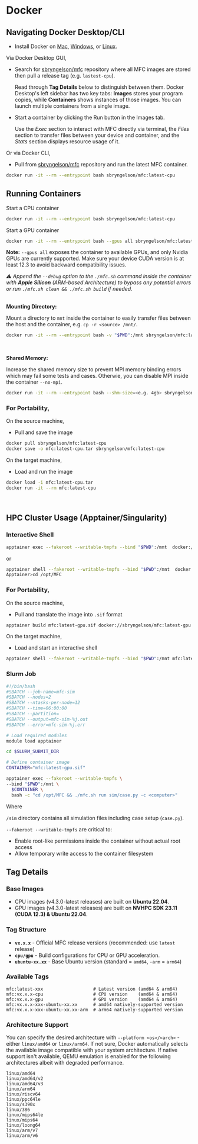 # Docker

## Navigating Docker Desktop/CLI

- Install Docker on [Mac](https://docs.docker.com/desktop/setup/install/mac-install/), [Windows](https://docs.docker.com/desktop/setup/install/windows-install/), or [Linux](https://docs.docker.com/desktop/setup/install/linux/).

Via Docker Desktop GUI,
- Search for [sbryngelson/mfc](https://hub.docker.com/r/sbryngelson/mfc) repository where all MFC images are stored then pull a release tag (e.g. `lastest-cpu`). 

    Read through **Tag Details** below to distinguish between them. Docker Desktop's left sidebar has two key tabs: **Images** stores your program copies, while **Containers** shows instances of those images. You can launch multiple containers from a single image.

- Start a container by clicking the Run button in the Images tab.

    Use the *Exec* section to interact with MFC directly via terminal, the *Files* section to transfer files between your device and container, and the *Stats* section displays resource usage of it.

Or via Docker CLI,

- Pull from [sbryngelson/mfc](https://hub.docker.com/r/sbryngelson/mfc) repository and run the latest MFC container.

```bash
docker run -it --rm --entrypoint bash sbryngelson/mfc:latest-cpu
```

## Running Containers

Start a CPU container
```bash
docker run -it --rm --entrypoint bash sbryngelson/mfc:latest-cpu
```
Start a GPU container
```bash
docker run -it --rm --entrypoint bash --gpus all sbryngelson/mfc:latest-gpu
```
**Note:** `--gpus all` exposes the container to available GPUs, and only Nvidia GPUs are currently supported. Make sure your device CUDA version is at least 12.3 to avoid backward compatibility issues.

*⚠️ Append the `--debug` option to the  `./mfc.sh` command inside the container with **Apple Silicon** (ARM-based Architecture) to bypass any potential errors or run `./mfc.sh clean && ./mfc.sh build` if needed.*
<br>
<br>

**Mounting Directory:** 

Mount a directory to `mnt` inside the container to easily transfer files between the host and the container, e.g. `cp -r <source> /mnt/`.
```bash
docker run -it --rm --entrypoint bash -v "$PWD":/mnt sbryngelson/mfc:latest-cpu
```
<br>

**Shared Memory:** 

Increase the shared memory size to prevent MPI memory binding errors which may fail some tests and cases. Otherwie, you can disable MPI inside the container `--no-mpi`. 
```bash
docker run -it --rm --entrypoint bash --shm-size=<e.g. 4gb> sbryngelson/mfc:latest-cpu
```




### **For Portability,**

On the source machine,
- Pull and save the image
```bash
docker pull sbryngelson/mfc:latest-cpu
docker save -o mfc:latest-cpu.tar sbryngelson/mfc:latest-cpu
```
On the target machine,
- Load and run the image
```bash
docker load -i mfc:latest-cpu.tar
docker run -it --rm mfc:latest-cpu
```

<br>

## HPC Cluster Usage (Apptainer/Singularity)

### **Interactive Shell**
```bash
apptainer exec --fakeroot --writable-tmpfs --bind "$PWD":/mnt  docker://sbryngelson/mfc:latest-gpu bash -c "cd /opt/MFC && bash"
```
or 
```bash
apptainer shell --fakeroot --writable-tmpfs --bind "$PWD":/mnt  docker://sbryngelson/mfc:latest-gpu
Apptainer>cd /opt/MFC
```

### **For Portability,**
On the source machine,
- Pull and translate the image into `.sif` format
```bash
apptainer build mfc:latest-gpu.sif docker://sbryngelson/mfc:latest-gpu
```
On the target machine,
- Load and start an interactive shell
```bash
apptainer shell --fakeroot --writable-tmpfs --bind "$PWD":/mnt mfc:latest-gpu.sif
```



### Slurm Job
```bash
#!/bin/bash
#SBATCH --job-name=mfc-sim
#SBATCH --nodes=2
#SBATCH --ntasks-per-node=12
#SBATCH --time=06:00:00
#SBATCH --partition=
#SBATCH --output=mfc-sim-%j.out
#SBATCH --error=mfc-sim-%j.err

# Load required modules
module load apptainer

cd $SLURM_SUBMIT_DIR

# Define container image
CONTAINER="mfc:latest-gpu.sif"

apptainer exec --fakeroot --writable-tmpfs \
--bind "$PWD":/mnt \
  $CONTAINER \
  bash -c "cd /opt/MFC && ./mfc.sh run sim/case.py -c <computer>"
```
Where 

`/sim` directory contains all simulation files including case setup (`case.py`).
 
`--fakeroot --writable-tmpfs` are critical to:
- Enable root-like permissions inside the container without actual root access
- Allow temporary write access to the container filesystem



## Tag Details
### Base Images
- CPU images (v4.3.0-latest releases) are built on **Ubuntu 22.04**.
- GPU images (v4.3.0-latest releases) are built on **NVHPC SDK 23.11 (CUDA 12.3) & Ubuntu 22.04**.

### Tag Structure
- **`vx.x.x`** - Official MFC release versions (recommended: use `latest` release)
- **`cpu/gpu`** - Build configurations for CPU or GPU acceleration.
- **`ubuntu-xx.xx`** - Base Ubuntu version (standard = `amd64`, `-arm` = `arm64`)

### Available Tags
```
mfc:latest-xxx                   # Latest version (amd64 & arm64)
mfc:vx.x.x-cpu                   # CPU version    (amd64 & arm64)
mfc:vx.x.x-gpu                   # GPU version    (amd64 & arm64)
mfc:vx.x.x-xxx-ubuntu-xx.xx      # amd64 natively-supported version
mfc:vx.x.x-xxx-ubuntu-xx.xx-arm  # arm64 natively-supported version
```
### **Architecture Support**
You can specify the desired architecture with `--platform <os>/<arch>` - either `linux/amd64` or `linux/arm64`. If not sure, Docker automatically selects the available image compatible with your system architecture. If native support isn't available, QEMU emulation is enabled for the following architectures albeit with degraded performance.
```
linux/amd64
linux/amd64/v2
linux/amd64/v3
linux/arm64
linux/riscv64
linux/ppc64le
linux/s390x
linux/386
linux/mips64le
linux/mips64
linux/loong64
linux/arm/v7
linux/arm/v6
```


<br>
<br>
